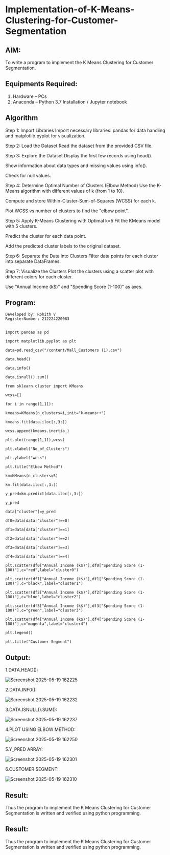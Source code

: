# Implementation-of-K-Means-Clustering-for-Customer-Segmentation

## AIM:

To write a program to implement the K Means Clustering for Customer Segmentation.

## Equipments Required:

1. Hardware – PCs
2. Anaconda – Python 3.7 Installation / Jupyter notebook

## Algorithm

Step 1: Import Libraries
Import necessary libraries: pandas for data handling and matplotlib.pyplot for visualization.

Step 2: Load the Dataset
Read the dataset from the provided CSV file.

Step 3: Explore the Dataset
Display the first few records using head().

Show information about data types and missing values using info().

Check for null values.

Step 4: Determine Optimal Number of Clusters (Elbow Method)
Use the K-Means algorithm with different values of k (from 1 to 10).

Compute and store Within-Cluster-Sum-of-Squares (WCSS) for each k.

Plot WCSS vs number of clusters to find the "elbow point".

Step 5: Apply K-Means Clustering with Optimal k=5
Fit the KMeans model with 5 clusters.

Predict the cluster for each data point.

Add the predicted cluster labels to the original dataset.

Step 6: Separate the Data into Clusters
Filter data points for each cluster into separate DataFrames.

Step 7: Visualize the Clusters
Plot the clusters using a scatter plot with different colors for each cluster.

Use "Annual Income (k$)" and "Spending Score (1-100)" as axes.


## Program:
```
Developed by: Rohith V
RegisterNumber: 212224220083


import pandas as pd

import matplotlib.pyplot as plt

data=pd.read_csv("/content/Mall_Customers (1).csv")

data.head()

data.info()

data.isnull().sum()

from sklearn.cluster import KMeans

wcss=[]

for i in range(1,11):

kmeans=KMeans(n_clusters=i,init="k-means++")

kmeans.fit(data.iloc[:,3:])

wcss.append(kmeans.inertia_)

plt.plot(range(1,11),wcss)

plt.xlabel("No_of_Clusters")

plt.ylabel("wcss")

plt.title("Elbow Method")

km=KMeans(n_clusters=5)

km.fit(data.iloc[:,3:])

y_pred=km.predict(data.iloc[:,3:])

y_pred

data["cluster"]=y_pred

df0=data[data["cluster"]==0]

df1=data[data["cluster"]==1]

df2=data[data["cluster"]==2]

df3=data[data["cluster"]==3]

df4=data[data["cluster"]==4]

plt.scatter(df0["Annual Income (k$)"],df0["Spending Score (1-100)"],c="red",label="cluster0")

plt.scatter(df1["Annual Income (k$)"],df1["Spending Score (1-100)"],c="black",label="cluster1")

plt.scatter(df2["Annual Income (k$)"],df2["Spending Score (1-100)"],c="blue",label="cluster2")

plt.scatter(df3["Annual Income (k$)"],df3["Spending Score (1-100)"],c="green",label="cluster3")

plt.scatter(df4["Annual Income (k$)"],df4["Spending Score (1-100)"],c="magenta",label="cluster4")

plt.legend()

plt.title("Customer Segment")

```

## Output:

1.DATA.HEAD():


![Screenshot 2025-05-19 162225](https://github.com/user-attachments/assets/c80dc1f4-803a-43aa-8fc3-68dd95feec11)



2.DATA.INF0():


![Screenshot 2025-05-19 162232](https://github.com/user-attachments/assets/71e81e11-fd40-49b2-ac6a-c3e76043f49f)

3.DATA.ISNULL().SUM():

![Screenshot 2025-05-19 162237](https://github.com/user-attachments/assets/8c542c44-96ea-42d8-99a2-3aa3924a893f)


4.PLOT USING ELBOW METHOD:


![Screenshot 2025-05-19 162250](https://github.com/user-attachments/assets/c2fd8498-e5e1-4b41-927b-f8abf3c2485e)

5.Y_PRED ARRAY:

![Screenshot 2025-05-19 162301](https://github.com/user-attachments/assets/e7c4bb99-09ba-4132-92b0-96a61568dcb8)


6.CUSTOMER SEGMENT:

![Screenshot 2025-05-19 162310](https://github.com/user-attachments/assets/35016ff5-561c-405b-a619-fbf4be507de5)


## Result:
Thus the program to implement the K Means Clustering for Customer Segmentation is written and verified using python programming.


## Result:
Thus the program to implement the K Means Clustering for Customer Segmentation is written and verified using python programming.
